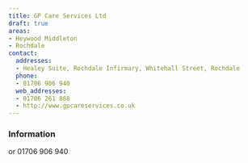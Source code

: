 ```yaml
---
title: GP Care Services Ltd
draft: true
areas:
- Heywood Middleton
- Rochdale
contact:
  addresses:
  - Healey Suite, Rochdale Infirmary, Whitehall Street, Rochdale
  phone:
  - 01706 906 940
  web_addresses:
  - 01706 261 868
  - http://www.gpcareservices.co.uk
---
```


### Information
or  01706 906 940

